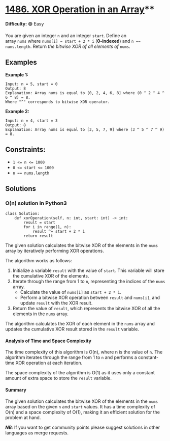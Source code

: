 # [1486. XOR Operation in an Array](https://leetcode.com/problems/xor-operation-in-an-array/)**

**Difficulty:** :green_circle: Easy

You are given an integer `n` and an integer `start`.
Define an array `nums` where `nums[i] = start + 2 * i` (**0-indexed**) and `n == nums.length`.
Return *the bitwise XOR of all elements of* `nums`.

## Examples

**Example 1:**

```
Input: n = 5, start = 0
Output: 8
Explanation: Array nums is equal to [0, 2, 4, 6, 8] where (0 ^ 2 ^ 4 ^ 6 ^ 8) = 8.
Where "^" corresponds to bitwise XOR operator.

```

**Example 2:**

```
Input: n = 4, start = 3
Output: 8
Explanation: Array nums is equal to [3, 5, 7, 9] where (3 ^ 5 ^ 7 ^ 9) = 8.

```

## Constraints:
- `1 <= n <= 1000`
- `0 <= start <= 1000`
- `n == nums.length`


## Solutions

### O(n) solution in Python3

```python3
class Solution:
    def xorOperation(self, n: int, start: int) -> int:
        result = start
        for i in range(1, n):
            result ^= start + 2 * i
        return result
```

The given solution calculates the bitwise XOR of the elements in the `nums` array by iteratively performing XOR operations.

The algorithm works as follows:
1. Initialize a variable `result` with the value of `start`. This variable will store the cumulative XOR of the elements.
2. Iterate through the range from 1 to `n`, representing the indices of the `nums` array.
   - Calculate the value of `nums[i]` as `start + 2 * i`.
   - Perform a bitwise XOR operation between `result` and `nums[i]`, and update `result` with the XOR result.
3. Return the value of `result`, which represents the bitwise XOR of all the elements in the `nums` array.

The algorithm calculates the XOR of each element in the `nums` array and updates the cumulative XOR result stored in the `result` variable.

#### Analysis of Time and Space Complexity

The time complexity of this algorithm is O(n), where n is the value of `n`. The algorithm iterates through the range from 1 to `n` and performs a constant-time XOR operation at each iteration.

The space complexity of the algorithm is O(1) as it uses only a constant amount of extra space to store the `result` variable.

#### Summary

The given solution calculates the bitwise XOR of the elements in the `nums` array based on the given `n` and `start` values. It has a time complexity of O(n) and a space complexity of O(1), making it an efficient solution for the problem at hand.

***NB***: If you want to get community points please suggest solutions in other languages as merge requests.
